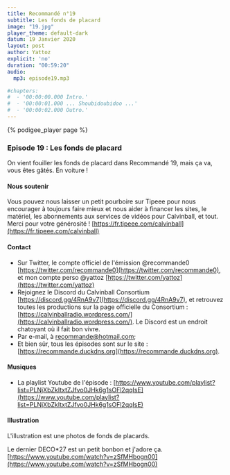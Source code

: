 ```yaml
---
title: Recommandé n°19
subtitle: Les fonds de placard
image: "19.jpg"
player_theme: default-dark
datum: 19 Janvier 2020
layout: post
author: Yattoz
explicit: 'no'
duration: "00:59:20"
audio:
  mp3: episode19.mp3

#chapters:
#  - '00:00:00.000 Intro.'
#  - '00:00:01.000 ... Shoubidoubidoo ...'
#  - '00:00:02.000 Outro.'
---
```


{% podigee_player page %}

### Episode 19 : Les fonds de placard

On vient fouiller les fonds de placard dans Recommandé 19, mais ça va, vous êtes gâtés. En voiture !

#### Nous soutenir 

Vous pouvez nous laisser un petit pourboire sur Tipeee pour nous encourager à toujours faire mieux et nous aider à financer les sites, le matériel, les abonnements aux services de vidéos pour Calvinball, et tout. Merci pour votre générosité ! [https://fr.tipeee.com/calvinball](https://fr.tipeee.com/calvinball)

#### Contact

- Sur Twitter, le compte officiel de l'émission @recommande0 [https://twitter.com/recommande0](https://twitter.com/recommande0), et mon compte perso @yattoz [https://twitter.com/yattoz](https://twitter.com/yattoz)
- Rejoignez le Discord du Calvinball Consortium [https://discord.gg/4RnA9v7](https://discord.gg/4RnA9v7), et retrouvez toutes les productions sur la page officielle du Consortium : [https://calvinballradio.wordpress.com/](https://calvinballradio.wordpress.com/). Le Discord est un endroit chatoyant où il fait bon vivre.
- Par e-mail, à recommande@hotmail.com;
- Et bien sûr, tous les épisodes sont sur le site : [https://recommande.duckdns.org](https://recommande.duckdns.org).

#### Musiques

  * La playlist Youtube de l'épisode : [https://www.youtube.com/playlist?list=PLNjXbZkItxtZJfvo0JHk6g1sOFl2qqIsE](https://www.youtube.com/playlist?list=PLNjXbZkItxtZJfvo0JHk6g1sOFl2qqIsE)

#### Illustration

L'illustration est une photos de fonds de placards.

Le dernier DECO\*27 est un petit bonbon et j'adore ça. [https://www.youtube.com/watch?v=zSfMHbogn00](https://www.youtube.com/watch?v=zSfMHbogn00)

